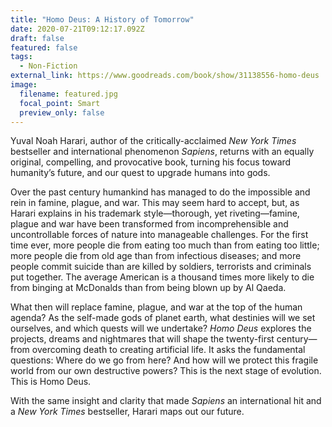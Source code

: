 ```yaml
---
title: "Homo Deus: A History of Tomorrow"
date: 2020-07-21T09:12:17.092Z
draft: false
featured: false
tags:
  - Non-Fiction
external_link: https://www.goodreads.com/book/show/31138556-homo-deus
image:
  filename: featured.jpg
  focal_point: Smart
  preview_only: false
---
```

Yuval Noah Harari, author of the critically-acclaimed *New York Times* bestseller and international phenomenon *Sapiens*, returns with an equally original, compelling, and provocative book, turning his focus toward humanity’s future, and our quest to upgrade humans into gods.



Over the past century humankind has managed to do the impossible and rein in famine, plague, and war. This may seem hard to accept, but, as Harari explains in his trademark style—thorough, yet riveting—famine, plague and war have been transformed from incomprehensible and uncontrollable forces of nature into manageable challenges. For the first time ever, more people die from eating too much than from eating too little; more people die from old age than from infectious diseases; and more people commit suicide than are killed by soldiers, terrorists and criminals put together. The average American is a thousand times more likely to die from binging at McDonalds than from being blown up by Al Qaeda.

What then will replace famine, plague, and war at the top of the human agenda? As the self-made gods of planet earth, what destinies will we set ourselves, and which quests will we undertake? *Homo Deus* explores the projects, dreams and nightmares that will shape the twenty-first century—from overcoming death to creating artificial life. It asks the fundamental questions: Where do we go from here? And how will we protect this fragile world from our own destructive powers? This is the next stage of evolution. This is Homo Deus.

With the same insight and clarity that made *Sapiens* an international hit and a *New York Times* bestseller, Harari maps out our future.
